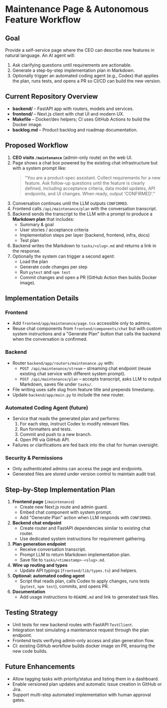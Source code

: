 # Maintenance Page & Autonomous Feature Workflow

## Goal
Provide a self-service page where the CEO can describe new features in natural language. An AI agent will:
1. Ask clarifying questions until requirements are actionable.
2. Generate a step-by-step implementation plan in Markdown.
3. Optionally trigger an automated coding agent (e.g., Codex) that applies the plan, runs tests, and opens a PR so CI/CD can build the new version.

## Current Repository Overview
- **backend/** – FastAPI app with routers, models and services.
- **frontend/** – Next.js client with chat UI and modern UX.
- **Makefile** – Docker/dev helpers; CI uses GitHub Actions to build the Docker image.
- **backlog.md** – Product backlog and roadmap documentation.

## Proposed Workflow
1. **CEO visits `/maintenance`** (admin-only route) on the web UI.
2. Page shows a chat box powered by the existing chat infrastructure but with a system prompt like:
   > "You are a product-spec assistant. Collect requirements for a new feature. Ask follow-up questions until the feature is clearly defined, including acceptance criteria, data model updates, API endpoints, and UI changes. When ready, output 'CONFIRMED'." 
3. Conversation continues until the LLM outputs `CONFIRMED`.
4. Frontend calls `/api/maintenance/plan` with the conversation transcript.
5. Backend sends the transcript to the LLM with a prompt to produce a **Markdown plan** that includes:
   - Summary & goal
   - User stories / acceptance criteria
   - Implementation steps per layer (backend, frontend, infra, docs)
   - Test plan
6. Backend writes the Markdown to `tasks/<slug>.md` and returns a link in the response.
7. Optionally the system can trigger a second agent:
   - Load the plan
   - Generate code changes per step
   - Run `pytest` and `npm test`
   - Commit changes and open a PR (GitHub Action then builds Docker image).

## Implementation Details
### Frontend
- Add `frontend/app/maintenance/page.tsx` accessible only to admins.
- Reuse chat components from `frontend/components/chat` but with custom system instructions and a "Generate Plan" button that calls the backend when the conversation is confirmed.

### Backend
- Router `backend/app/routers/maintenance.py` with:
  - `POST /api/maintenance/stream` – streaming chat endpoint (reuse existing chat service with different system prompt).
  - `POST /api/maintenance/plan` – accepts transcript, asks LLM to output Markdown, saves file under `tasks/`.
- File writing uses safe slug from feature title and prepends timestamp.
- Update `backend/app/main.py` to include the new router.

### Automated Coding Agent (future)
- Service that reads the generated plan and performs:
  1. For each step, instruct Codex to modify relevant files.
  2. Run formatters and tests.
  3. Commit and push to a new branch.
  4. Open PR via GitHub API.
- Failures or clarifications are fed back into the chat for human oversight.

### Security & Permissions
- Only authenticated admins can access the page and endpoints.
- Generated files are stored under version control to maintain audit trail.

## Step-by-Step Implementation Plan
1. **Frontend page** (`/maintenance`)
   - Create new Next.js route and admin guard.
   - Embed chat component with system prompt.
   - Add "Generate Plan" action when LLM responds with `CONFIRMED`.
2. **Backend chat endpoint**
   - Create router and FastAPI dependencies similar to existing chat router.
   - Use dedicated system instructions for requirement gathering.
3. **Plan generation endpoint**
   - Receive conversation transcript.
   - Prompt LLM to return Markdown implementation plan.
   - Save file to `tasks/<timestamp>-<slug>.md`.
4. **Wire up routing and types**
   - Update API typings (`frontend/lib/types.ts`) and helpers.
5. **Optional: automated coding agent**
   - Script that reads plan, calls Codex to apply changes, runs tests (`pytest`, `npm test`), commits, and opens PR.
6. **Documentation**
   - Add usage instructions to `README.md` and link to generated task files.

## Testing Strategy
- Unit tests for new backend routes with FastAPI `TestClient`.
- Integration test simulating a maintenance request through the plan endpoint.
- Frontend tests verifying admin-only access and plan generation flow.
- CI: existing GitHub workflow builds docker image on PR, ensuring the new code builds.

## Future Enhancements
- Allow tagging tasks with priority/status and listing them in a dashboard.
- Enable versioned plan updates and automatic issue creation in GitHub or Jira.
- Support multi-step automated implementation with human approval gates.

